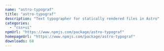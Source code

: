 ```yaml
---
name: "astro-typograf"
title: "astro-typograf"
description: "Text typographer for statically rendered files in Astro"
categories:
  - "css+ui"
npmUrl: "https://www.npmjs.com/package/astro-typograf"
homepageUrl: "https://www.npmjs.com/package/astro-typograf"
downloads: 68
---
```

